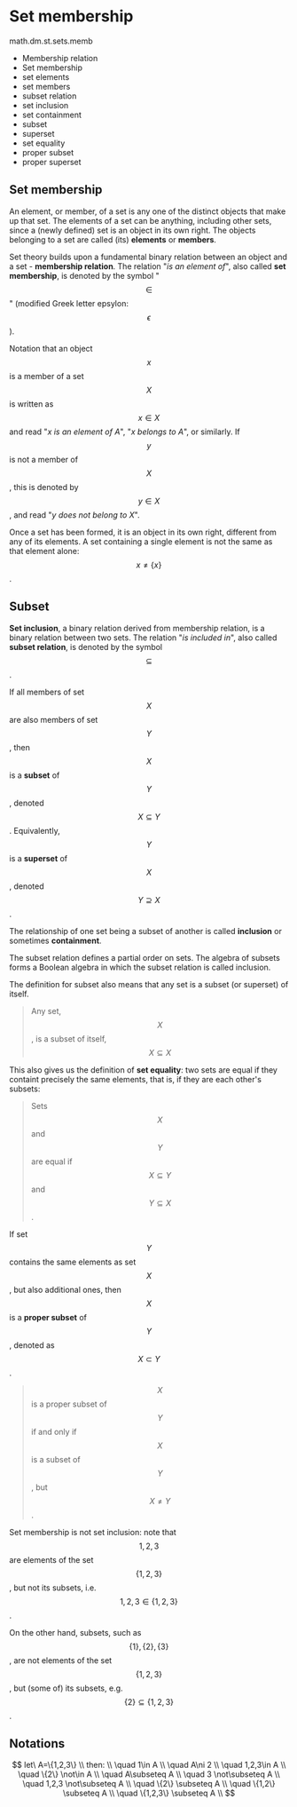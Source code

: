 # Set membership
math.dm.st.sets.memb

- Membership relation
- Set membership
- set elements
- set members
- subset relation
- set inclusion
- set containment
- subset
- superset
- set equality
- proper subset
- proper superset


## Set membership
An element, or member, of a set is any one of the distinct objects that make up that set. The elements of a set can be anything, including other sets, since a (newly defined) set is an object in its own right. The objects belonging to a set are called (its) **elements** or **members**.

Set theory builds upon a fundamental binary relation between an object and a set - **membership relation**. The relation "_is an element of_", also called **set membership**, is denoted by the symbol "$$\in$$" (modified Greek letter epsylon: $$\epsilon$$).

Notation that an object $$x$$ is a member of a set $$X$$ is written as $$x\in X$$ and read "_x is an element of A_", "_x belongs to A_", or similarly. If $$y$$ is not a member of $$X$$, this is denoted by $$y\in X$$, and read "_y does not belong to X_".

Once a set has been formed, it is an object in its own right, different from any of its elements. A set containing a single element is not the same as that element alone: $$x\neq \{x\}$$.


## Subset
**Set inclusion**, a binary relation derived from membership relation, is a binary relation between two sets. The relation "_is included in_", also called **subset relation**, is denoted by the symbol $$\subseteq$$.

If all members of set $$X$$ are also members of set $$Y$$, then $$X$$ is a **subset** of $$Y$$, denoted $$X\subseteq Y$$. Equivalently, $$Y$$ is a **superset** of $$X$$, denoted $$Y\supseteq X$$.

The relationship of one set being a subset of another is called **inclusion** or sometimes **containment**.

The subset relation defines a partial order on sets. The algebra of subsets forms a Boolean algebra in which the subset relation is called inclusion.

The definition for subset also means that any set is a subset (or superset) of itself.

> Any set, $$X$$, is a subset of itself, $$X\subseteq X$$

This also gives us the definition of **set equality**: two sets are equal if they containt precisely the same elements, that is, if they are each other's subsets:

> Sets $$X$$ and $$Y$$ are equal if $$X\subseteq Y$$ and $$Y\subseteq X$$.

If set $$Y$$ contains the same elements as set $$X$$, but also additional ones, then $$X$$ is a **proper subset** of $$Y$$, denoted as $$X\subset Y$$.

> $$X$$ is a proper subset of $$Y$$ if and only if $$X$$ is a subset of $$Y$$, but $$X\neq Y$$.


Set membership is not set inclusion: note that $$1,2,3$$ are elements of the set $$\{1,2,3\}$$, but not its subsets, i.e. $$1,2,3\in \{1,2,3\}$$.

On the other hand, subsets, such as $$\{1\},\{2\},\{3\}$$, are not elements of the set $$\{1,2,3\}$$, but (some of) its subsets, e.g. $$\{2\} \subseteq \{1,2,3\}$$.



## Notations

$$
let\ A=\{1,2,3\}  \\
then: \\
\quad 1\in A      \\
\quad A\ni 2      \\
\quad 1,2,3\in A  \\
\quad \{2\} \not\in A \\
\quad A\subseteq A \\
\quad 3 \not\subseteq A \\
\quad 1,2,3 \not\subseteq A \\
\quad \{2\}     \subseteq A \\
\quad \{1,2\}   \subseteq A \\
\quad \{1,2,3\} \subseteq A \\
$$

